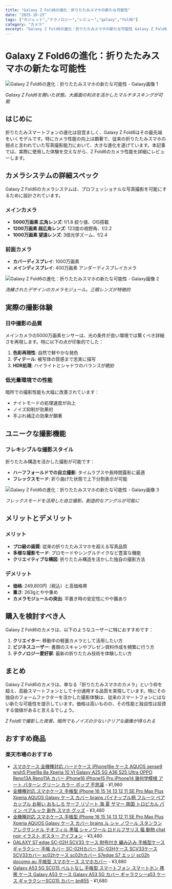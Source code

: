 ```yaml
---
title: "Galaxy Z Fold6の進化：折りたたみスマホの新たな可能性"
date: "2025-10-25"
tags: ["ガジェット","テクノロジー","レビュー","galaxy","fold6"]
category: "カメラ"
excerpt: "Galaxy Z Fold6の進化：折りたたみスマホの新たな可能性 Galaxy Z Fold6を開いた状態。大画面の利点を活かしたマルチタスキングが可能 はじめに 折りたたみスマートフォンの進化は目覚ましく、Galaxy Z Fold6はその最先端をいくモデルです。特にカメラ性能の向上は顕著で、従..."
---
```


# Galaxy Z Fold6の進化：折りたたみスマホの新たな可能性

![Galaxy Z Fold6の進化：折りたたみスマホの新たな可能性 - Galaxy画像 1](https://picsum.photos/id/570/800/600)




*Galaxy Z Fold6を開いた状態。大画面の利点を活かしたマルチタスキングが可能*

## はじめに

折りたたみスマートフォンの進化は目覚ましく、Galaxy Z Fold6はその最先端をいくモデルです。特にカメラ性能の向上は顕著で、従来の折りたたみスマホの弱点と言われていた写真撮影能力において、大きな進化を遂げています。本記事では、実際に使用した体験を交えながら、Z Fold6のカメラ性能を詳細にレビューします。

## カメラシステムの詳細スペック

Galaxy Z Fold6のカメラシステムは、プロフェッショナルな写真撮影を可能にするために設計されています。

### メインカメラ
- **5000万画素 広角レンズ**: f/1.8 絞り値、OIS搭載
- **1200万画素 超広角レンズ**: 123度の視野角、f/2.2
- **1000万画素 望遠レンズ**: 3倍光学ズーム、f/2.4

### 前面カメラ
- **カバーディスプレイ**: 1000万画素
- **メインディスプレイ**: 400万画素 アンダーディスプレイカメラ




![Galaxy Z Fold6の進化：折りたたみスマホの新たな可能性 - Galaxy画像 2](https://picsum.photos/id/580/800/600)


*洗練されたデザインのカメラモジュール。三眼レンズが特徴的*

## 実際の撮影体験

### 日中撮影の品質
メインカメラの5000万画素センサーは、光の条件が良い環境では驚くべき詳細さを再現します。特に以下の点が印象的でした：

1. **色彩再現性**: 自然で鮮やかな発色
2. **ディテール**: 被写体の質感まで忠実に描写
3. **HDR処理**: ハイライトとシャドウのバランスが絶妙

### 低光量環境での性能
暗所での撮影性能も大幅に改善されています：
- ナイトモードの処理速度が向上
- ノイズ抑制が効果的
- 手ぶれ補正の効果が顕著

## ユニークな撮影機能

### フレキシブルな撮影スタイル
折りたたみ構造を活かした撮影が可能です：

- **ハーフフォールドでの自立撮影**: タイムラプスや長時間露影に最適
- **フレックスモード**: 折り曲げた状態で上下分割表示が可能



![Galaxy Z Fold6の進化：折りたたみスマホの新たな可能性 - Galaxy画像 3](https://picsum.photos/id/590/800/600)



*フレックスモードを活用した自立撮影。創造的なアングルが可能に*

## メリットとデメリット

### メリット
- **プロ級の画質**: 従来の折りたたみスマホを超える写真品質
- **多様な撮影モード**: プロモードやシングルテイクなど豊富な機能
- **クリエイティブな構図**: 折りたたみ構造を活かした独自の撮影方法

### デメリット
- **価格**: 249,800円（税込）と高価格帯
- **重さ**: 263gとやや重め
- **カメラモジュールの突出**: 平置き時の安定性にやや難あり

## 購入を検討すべき人

Galaxy Z Fold6のカメラは、以下のようなユーザーに特におすすめです：

1. **クリエイター**: 移動中の軽量カメラとして活用したい方
2. **ビジネスユーザー**: 書類のスキャンやプレゼン資料作成を頻繁に行う方
3. **テクノロジー愛好家**: 最新の折りたたみ技術を体験したい方

## まとめ

Galaxy Z Fold6のカメラは、単なる「折りたたみスマホのカメラ」という枠を超え、高級スマートフォンとして十分通用する品質を実現しています。特にその独自のフォームファクターを活かした撮影体験は、従来のスマートフォンにはない新たな可能性を提示しています。価格は高いものの、その性能と独自性は投資する価値があると言えるでしょう。


*Z Fold6で撮影した夜景。暗所でもノイズの少ないクリアな画像が得られる*

<!-- アフィリエイト商品 -->
## おすすめ商品

### 楽天市場のおすすめ

- [スマホケース 全機種対応 ハードケース iPhone16e ケース AQUOS sense9 wish5 Pixel9a 8a Xperia 10 VI Galaxy A25 5G A36 S25 Ultra OPPO Reno13A Reno11A カバー iPhone16 iPhone15 Pro iPhone14 幾何学模様 アート パターン グリーン カラー ポップ 不思議](https://item.rakuten.co.jp/axiamall/am-858/?rafcid=wsc_i_is_1096528941688097201&m=1f454fb8.34705d0b.1f454fb9.255992fd&pc=1f454fb8.34705d0b.1f454fb9.255992fd) - ¥1,980
- [全機種対応 スマホケース 手帳型 iPhone 16 15 14 13 12 11 SE Pro Max Plus Xperia AQUOS Galaxy ケース カバー brains パイナップル柄 フルーツ ペア カップル お揃い おもしろ サーフ リゾート 海 夏 サマー 南国 トロピカル パイン ペアルック 新作 スマホ グッズ](https://item.rakuten.co.jp/vidamall/brnfip-dsud1-pine1/?rafcid=wsc_i_is_1096528941688097201&m=1f454fb8.34705d0b.1f454fb9.255992fd&pc=1f454fb8.34705d0b.1f454fb9.255992fd) - ¥3,480
- [全機種対応 スマホケース 手帳型 iPhone 16 15 14 13 12 11 SE Pro Max Plus Xperia AQUOS Galaxy ケース カバー brains ル シャ ノワール スタンラン アレクサンドル テオフィル 黒猫 シャノワール ロドルフサリス 猫 動物 chat noir イラスト ポスター アイフォン](https://item.rakuten.co.jp/vidamall/brnfip-dtak1-chat01/?rafcid=wsc_i_is_1096528941688097201&m=1f454fb8.34705d0b.1f454fb9.255992fd&pc=1f454fb8.34705d0b.1f454fb9.255992fd) - ¥3,480
- [GALAXY S7 edge SC-02H SCV33 ケース 財布付き 編み込み 手帳型ケース ギャラクシー 手帳 カバー SC-02Hカバー SC-02Hケース SCV33ケース SCV33カバー sc02hケース sc02hカバー S7edge S7 エッジ sc02h docomo au 手帳型 スマホケース スマホカバー](https://item.rakuten.co.jp/leo-and-aoi/walletamikomisc02h/?rafcid=wsc_i_is_1096528941688097201&m=1f454fb8.34705d0b.1f454fb9.255992fd&pc=1f454fb8.34705d0b.1f454fb9.255992fd) - ¥3,880
- [Galaxy A53 5G SCG15 ベルトなし 手帳型 スマートフォン スマートホン 携帯 ケース Galaxy A53 ケース Galaxy A53 5G カバー ギャラクシーa53 ケース ギャラクシーSCG15 カバー bn855](https://item.rakuten.co.jp/diddy2012/scg15-bn855/?rafcid=wsc_i_is_1096528941688097201&m=1f454fb8.34705d0b.1f454fb9.255992fd&pc=1f454fb8.34705d0b.1f454fb9.255992fd) - ¥1,680


